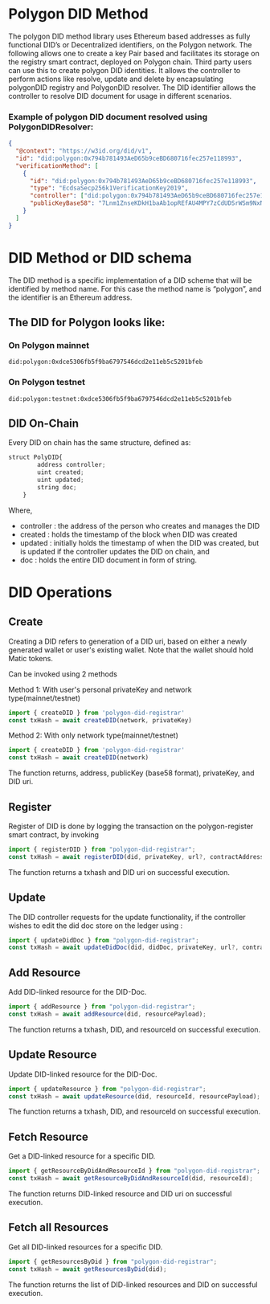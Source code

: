 # Polygon DID Method

The polygon DID method library uses Ethereum based addresses as fully functional DID’s or Decentralized identifiers, on the Polygon network. The following allows one to create a key Pair based and facilitates its storage on the registry smart contract, deployed on Polygon chain.
Third party users can use this to create polygon DID identities. It allows the controller to perform actions like resolve, update and delete by encapsulating polygonDID registry and PolygonDID resolver.
The DID identifier allows the controller to resolve DID document for usage in different scenarios.

### Example of polygon DID document resolved using PolygonDIDResolver:

```json
{
  "@context": "https://w3id.org/did/v1",
  "id": "did:polygon:0x794b781493AeD65b9ceBD680716fec257e118993",
  "verificationMethod": [
    {
      "id": "did:polygon:0x794b781493AeD65b9ceBD680716fec257e118993",
      "type": "EcdsaSecp256k1VerificationKey2019",
      "controller": ["did:polygon:0x794b781493AeD65b9ceBD680716fec257e118993"],
      "publicKeyBase58": "7Lnm1ZnseKDkH1baAb1opREfAU4MPY7zCdUDSrWSm9NxNTQmy4neU9brFUYnEcyy7CwFKjD11ikyP9J8cf6zEaAKrEzzp"
    }
  ]
}
```

# DID Method or DID schema

The DID method is a specific implementation of a DID scheme that will be identified by method name. For this case the method name is “polygon”, and the identifier is an Ethereum address.

## The DID for Polygon looks like:

### On Polygon mainnet

```
did:polygon:0xdce5306fb5f9ba6797546dcd2e11eb5c5201bfeb
```

### On Polygon testnet

```
did:polygon:testnet:0xdce5306fb5f9ba6797546dcd2e11eb5c5201bfeb
```

## DID On-Chain

Every DID on chain has the same structure, defined as:

```js
struct PolyDID{
        address controller;
        uint created;
        uint updated;
        string doc;
    }
```

Where,

- controller : the address of the person who creates and manages the DID
- created : holds the timestamp of the block when DID was created
- updated : initially holds the timestamp of when the DID was created, but is updated if the controller updates the DID on chain, and
- doc : holds the entire DID document in form of string.

# DID Operations

## Create

Creating a DID refers to generation of a DID uri, based on either a newly generated wallet or user's existing wallet. Note that the wallet should hold Matic tokens.

Can be invoked using 2 methods

Method 1: With user's personal privateKey and network type(mainnet/testnet)

```js
import { createDID } from 'polygon-did-registrar'
const txHash = await createDID(network, privateKey)
```

Method 2: With only network type(mainnet/testnet)

```js
import { createDID } from 'polygon-did-registrar'
const txHash = await createDID(network)
```

The function returns, address, publicKey (base58 format), privateKey, and DID uri.

## Register

Register of DID is done by logging the transaction on the polygon-register smart contract, by invoking

```js
import { registerDID } from "polygon-did-registrar";
const txHash = await registerDID(did, privateKey, url?, contractAddress?);
```

The function returns a txhash and DID uri on successful execution.

## Update

The DID controller requests for the update functionality, if the controller wishes to edit the did doc store on the ledger using :

```js
import { updateDidDoc } from "polygon-did-registrar";
const txHash = await updateDidDoc(did, didDoc, privateKey, url?, contractAddress?);
```

## Add Resource

Add DID-linked resource for the DID-Doc.

```js
import { addResource } from "polygon-did-registrar";
const txHash = await addResource(did, resourcePayload);
```
The function returns a txhash, DID, and resourceId on successful execution.

## Update Resource

Update DID-linked resource for the DID-Doc.

```js
import { updateResource } from "polygon-did-registrar";
const txHash = await updateResource(did, resourceId, resourcePayload);
```
The function returns a txhash, DID, and resourceId on successful execution.

## Fetch Resource

Get a DID-linked resource for a specific DID.

```js
import { getResourceByDidAndResourceId } from "polygon-did-registrar";
const txHash = await getResourceByDidAndResourceId(did, resourceId);
```
The function returns DID-linked resource and DID uri on successful execution.

## Fetch all Resources

Get all DID-linked resources for a specific DID.

```js
import { getResourcesByDid } from "polygon-did-registrar";
const txHash = await getResourcesByDid(did);
```
The function returns the list of DID-linked resources and DID on successful execution.
